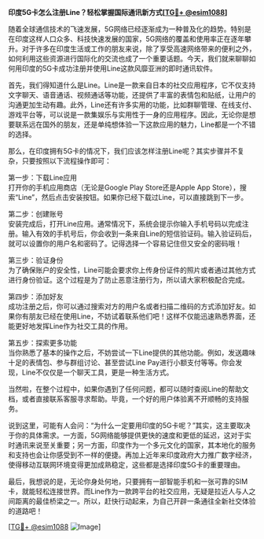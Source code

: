 **印度5G卡怎么注册Line？轻松掌握国际通讯新方式[[TG💪+ @esim1088](https://t.me/s/esim1088)]**

随着全球通信技术的飞速发展，5G网络已经逐渐成为一种普及化的趋势。特别是在印度这样人口众多、科技快速发展的国家，5G网络的覆盖和使用率正在逐年攀升。对于许多在印度生活或工作的朋友来说，除了享受高速网络带来的便利之外，如何利用这些资源进行国际化的交流也成了一个重要话题。今天，我们就来聊聊如何用印度的5G卡成功注册并使用Line这款风靡亚洲的即时通讯软件。

首先，我们得知道什么是Line。Line是一款来自日本的社交应用程序，它不仅支持文字聊天、语音通话、视频通话等功能，还提供了丰富的表情包和贴纸，让用户的沟通更加生动有趣。此外，Line还有许多实用的功能，比如群聊管理、在线支付、游戏平台等，可以说是一款集娱乐与实用性于一身的应用程序。因此，无论你是想要联系远在国外的朋友，还是单纯想体验一下这款应用的魅力，Line都是一个不错的选择。

那么，在印度拥有5G卡的情况下，我们应该怎样注册Line呢？其实步骤并不复杂，只要按照以下流程操作即可：

第一步：下载Line应用  
打开你的手机应用商店（无论是Google Play Store还是Apple App Store），搜索“Line”，然后点击安装按钮。如果你已经下载过Line，可以直接跳到下一步。

第二步：创建账号  
安装完成后，打开Line应用。通常情况下，系统会提示你输入手机号码以完成注册。输入有效的手机号后，你会收到一条来自Line的短信验证码。输入验证码后，就可以设置你的用户名和密码了。记得选择一个容易记住但又安全的密码哦！

第三步：验证身份  
为了确保账户的安全性，Line可能会要求你上传身份证件的照片或者通过其他方式进行身份验证。这个过程是为了防止恶意注册行为，所以请大家积极配合完成。

第四步：添加好友  
成功注册之后，你可以通过搜索对方的用户名或者扫描二维码的方式添加好友。如果你有朋友已经在使用Line，不妨试着联系他们吧！这样不仅能迅速熟悉界面，还能更好地发挥Line作为社交工具的作用。

第五步：探索更多功能  
当你熟悉了基本的操作之后，不妨尝试一下Line提供的其他功能。例如，发送趣味十足的表情包、参与群组讨论、甚至尝试Line Pay进行小额支付等等。你会发现，Line不仅仅是一个聊天工具，更是一种生活方式。

当然啦，在整个过程中，如果你遇到了任何问题，都可以随时查阅Line的帮助文档，或者直接联系客服寻求帮助。毕竟，一个好的用户体验离不开顺畅的支持服务。

说到这里，可能有人会问：“为什么一定要用印度的5G卡呢？”其实，这主要取决于你的具体需求。一方面，5G网络能够提供更快的速度和更低的延迟，这对于实时通讯来说至关重要；另一方面，印度作为一个多元文化的国家，其本地化的服务和支持也会让你感受到不一样的便捷。再加上近年来印度政府大力推广数字经济，使得移动互联网环境变得更加成熟稳定，这些都是选择印度5G卡的重要理由。

最后，我想说的是，无论你身处何地，只要拥有一部智能手机和一张可靠的SIM卡，就能轻松连接世界。而Line作为一款跨平台的社交应用，无疑是拉近人与人之间距离的最佳桥梁之一。所以，赶快行动起来，为自己开辟一条通往全新社交体验的道路吧！

[[TG💪+ @esim1088](https://t.me/s/esim1088) ![Image](https://i.postimg.cc/4NQfJmqS/Snipaste-2025-05-13-00-14-12.png)]